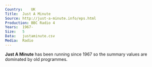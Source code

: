 ```yaml
---
Country:	UK
Title:	Just A Minute
Source:	http://just-a-minute.info/eps.html
Production:	BBC Radio 4
Years:	1967-
Size:	5
Data:	justaminute.csv
Media:	Radio
---
```


__Just A Minute__ has been running since 1967 so the summary values are dominated by old programmes.
